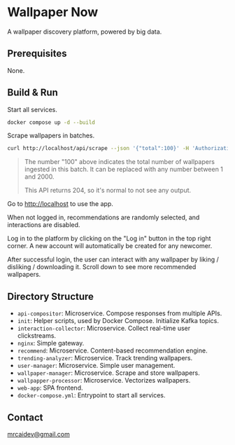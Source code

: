 # Wallpaper Now

A wallpaper discovery platform, powered by big data.

## Prerequisites

None.

## Build & Run

Start all services.

```sh
docker compose up -d --build
```

Scrape wallpapers in batches.

```sh
curl http://localhost/api/scrape --json '{"total":100}' -H 'Authorization: Bearer only-i-can-scrape-new-wallpapers'
```

> The number "100" above indicates the total number of wallpapers ingested in this batch. It can be replaced with any number between 1 and 2000.
>
> This API returns 204, so it's normal to not see any output.

Go to [http://localhost](http://localhost) to use the app.

When not logged in, recommendations are randomly selected, and interactions are disabled.

Log in to the platform by clicking on the "Log in" button in the top right corner. A new account will automatically be created for any newcomer.

After successful login, the user can interact with any wallpaper by liking / disliking / downloading it. Scroll down to see more recommended wallpapers.

## Directory Structure

- `api-compositor`: Microservice. Compose responses from multiple APIs.
- `init`: Helper scripts, used by Docker Compose. Initialize Kafka topics.
- `interaction-collector`: Microservice. Collect real-time user clickstreams.
- `nginx`: Simple gateway.
- `recommend`: Microservice. Content-based recommendation engine.
- `trending-analyzer`: Microservice. Track trending wallpapers.
- `user-manager`: Microservice. Simple user management.
- `wallpaper-manager`: Microservice. Scrape and store wallpapers.
- `wallpapper-processor`: Microservice. Vectorizes wallpapers.
- `web-app`: SPA frontend.
- `docker-compose.yml`: Entrypoint to start all services.

## Contact

[mrcaidev@gmail.com](mailto:mrcaidev@gmail.com)
